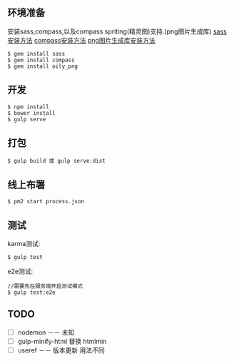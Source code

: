 ## 环境准备
安装sass,compass,以及compass spriting(精灵图)支持.(png图片生成库)
[sass安装方法](http://sass-lang.com/install)
[compass安装方法](http://compass-style.org/install)
[png图片生成库安装方法](http://compass-style.org/help/tutorials/spriting)
```
$ gem install sass
$ gem install compass
$ gem install oily_png
```

## 开发

```
$ npm install
$ bower install
$ gulp serve
```

## 打包

```
$ gulp build 或 gulp serve:dist
```

## 线上布署
```
$ pm2 start process.json
```
## 测试
karma测试:

```
$ gulp test
```
e2e测试:

```
//需要先在服务端开启测试模式
$ gulp test:e2e
```
## TODO
- [ ] nodemon  －－ 未知
- [ ] gulp-minify-html  替换  htmlmin
- [ ] useref   －－ 版本更新 用法不同